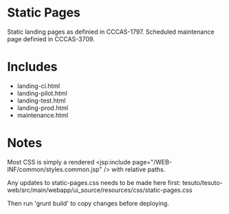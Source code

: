 Static Pages
============

Static landing pages as definied in CCCAS-1797.
Scheduled maintenance page definied in CCCAS-3709.

Includes
========

* landing-ci.html
* landing-pilot.html
* landing-test.html
* landing-prod.html
* maintenance.html

Notes
=====

Most CSS is simply a rendered <jsp:include page="/WEB-INF/common/styles.common.jsp" /> with relative paths.

Any updates to static-pages.css needs to be made here first:
tesuto/tesuto-web/src/main/webapp/ui_source/resources/css/static-pages.css

Then run 'grunt build' to copy changes before deploying.